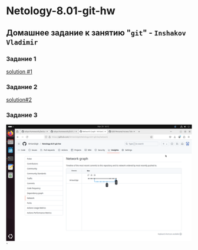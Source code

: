 # Netology-8.01-git-hw

## Домашнее задание к занятию "`git`" - `Inshakov Vladimir`

### Задание 1

[solution #1](https://github.com/MrVanG0gh/Netology-8.01-git-hw/blob/main/README2.md)

### Задание 2

[solution#2](https://github.com/MrVanG0gh/Netology-8.01-git-hw/blob/main/.gitignore)

### Задание 3

![Screenshot for Network](https://github.com/MrVanG0gh/Netology-8.01-git-hw/blob/main/screenshot.png)`

